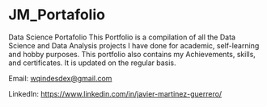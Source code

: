 # JM_Portafolio
Data Science Portafolio
This Portfolio is a compilation of all the Data Science and Data Analysis projects I have done for academic, self-learning and hobby purposes. This portfolio also contains my Achievements, skills, and certificates. It is updated on the regular basis.

Email: wqindesdex@gmail.com

LinkedIn: https://www.linkedin.com/in/javier-martinez-guerrero/
